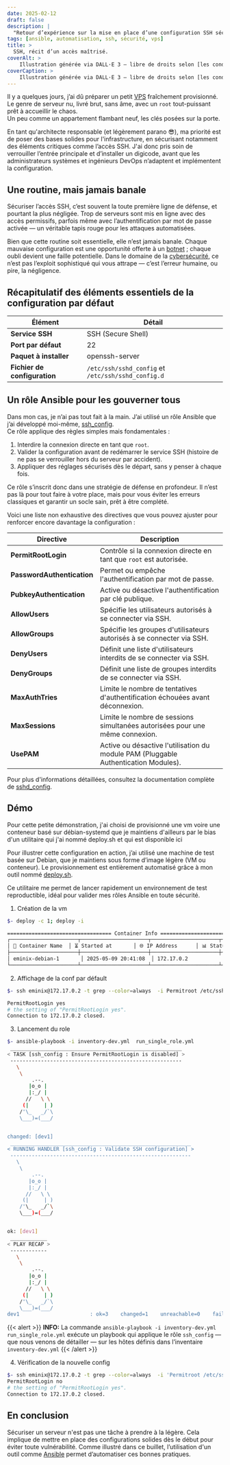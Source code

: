 ```yaml
---
date: 2025-02-12
draft: false
description: |
  "Retour d’expérience sur la mise en place d’une configuration SSH sécurisée dès la première connexion à un VPS"
tags: [ansible, automatisation, ssh, sécurité, vps]
title: >
  SSH, récit d’un accès maîtrisé.
coverAlt: >
    Illustration générée via DALL·E 3 – libre de droits selon [les conditions OpenAI](https://openai.com/policies/terms-of-use)
coverCaption: >
    Illustration générée via DALL·E 3 – libre de droits selon [les conditions OpenAI](https://openai.com/policies/terms-of-use)
---
```


Il y a quelques jours, j’ai dû préparer un petit [VPS](https://safozi.com/serveur-virtuel-prive/vps) fraîchement provisionné. Le genre de serveur nu, livré brut, sans âme, avec un `root` tout-puissant prêt à accueillir le chaos.  
Un peu comme un appartement flambant neuf, les clés posées sur la porte.

En tant qu'architecte responsable (et légèrement parano 😎), ma priorité est de poser des bases solides pour l'infrastructure, en sécurisant notamment des éléments critiques comme l’accès SSH. J'ai donc pris soin de verrouiller l’entrée principale et d’installer un digicode, avant que les administrateurs systèmes et ingénieurs DevOps n’adaptent et implémentent la configuration.

## Une routine, mais jamais banale

Sécuriser l’accès SSH, c’est souvent la toute première ligne de défense, et pourtant la plus négligée. Trop de serveurs sont mis en ligne avec des accès permissifs, parfois même avec l’authentification par mot de passe activée — un véritable tapis rouge pour les attaques automatisées.

Bien que cette routine soit essentielle, elle n’est jamais banale. Chaque mauvaise configuration est une opportunité offerte à un [botnet](https://en.wikipedia.org/wiki/Botnet#Telnet) ; chaque oubli devient une faille potentielle. Dans le domaine de la [cybersécurité](https://en.wikipedia.org/wiki/Computer_security), ce n’est pas l’exploit sophistiqué qui vous attrape — c’est l’erreur humaine, ou pire, la négligence.

## Récapitulatif des éléments essentiels de la configuration par défaut

| Élément                  | Détail                                                        |
|--------------------------|---------------------------------------------------------------|
| **Service SSH**           | SSH (Secure Shell)                                           |
| **Port par défaut**       | 22                                                           |
| **Paquet à installer**    | openssh-server                                               |
| **Fichier de configuration** | `/etc/ssh/sshd_config` et `/etc/ssh/sshd_config.d`                                   |

## Un rôle Ansible pour les gouverner tous

Dans mon cas, je n’ai pas tout fait à la main. J’ai utilisé un rôle Ansible que j’ai développé moi-même, [ssh_config](https://github.com/aminelch/ssh_config).  
Ce rôle applique des règles simples mais fondamentales :

1. Interdire la connexion directe en tant que `root`.
2. Valider la configuration avant de redémarrer le service SSH (histoire de ne pas se verrouiller hors du serveur par accident).
3. Appliquer des réglages sécurisés dès le départ, sans y penser à chaque fois.

Ce rôle s’inscrit donc dans une stratégie de défense en profondeur. Il n’est pas là pour tout faire à votre place, mais pour vous éviter les erreurs classiques et garantir un socle sain, prêt à être complété.

Voici une liste non exhaustive des directives que vous pouvez ajuster pour renforcer encore davantage la configuration :

| Directive                | Description                                                                 |
|--------------------------|-----------------------------------------------------------------------------|
| **PermitRootLogin**       | Contrôle si la connexion directe en tant que `root` est autorisée.          |
| **PasswordAuthentication**| Permet ou empêche l'authentification par mot de passe.                       |
| **PubkeyAuthentication**  | Active ou désactive l'authentification par clé publique.                    |
| **AllowUsers**            | Spécifie les utilisateurs autorisés à se connecter via SSH.                 |
| **AllowGroups**           | Spécifie les groupes d'utilisateurs autorisés à se connecter via SSH.      |
| **DenyUsers**             | Définit une liste d'utilisateurs interdits de se connecter via SSH.        |
| **DenyGroups**            | Définit une liste de groupes interdits de se connecter via SSH.            |
| **MaxAuthTries**          | Limite le nombre de tentatives d'authentification échouées avant déconnexion.|
| **MaxSessions**           | Limite le nombre de sessions simultanées autorisées pour une même connexion.|
| **UsePAM**                | Active ou désactive l'utilisation du module PAM (Pluggable Authentication Modules). |

Pour plus d'informations détaillées, consultez la documentation complète de [sshd_config](https://man.openbsd.org/sshd_config).

## Démo 

Pour cette petite démonstration, j'ai choisi de provisionné une vm voire une conteneur basé sur débian-systemd que je maintiens d'ailleurs 
par le bias d'un utilitaire qui j'ai nommé deploy.sh et qui est disponible ici 

Pour illustrer cette configuration en action, j’ai utilisé une machine de test basée sur Debian, que je maintiens sous forme d’image légère (VM ou conteneur).
Le provisionnement est entièrement automatisé grâce à mon outil nommé [deploy.sh](https://gitlab.com/cool-devops-stuff/deploy.sh).

Ce utilitaire me permet de lancer rapidement un environnement de test reproductible, idéal pour valider mes rôles Ansible en toute sécurité.

1. Création de la vm 

```bash 
$- deploy -c 1; deploy -i 

================================== Container Info ==================================
┌──────────────────────┬──────────────────────┬──────────────────────┬──────────────────────┐
│ 🐋 Container Name  │ ⏳ Started at       │ 🌐 IP Address      │ 📊 Status          │
├──────────────────────┼──────────────────────┼──────────────────────┼──────────────────────┤
│ eminix-debian-1       │ 2025-05-09 20:41:08  │ 172.17.0.2           │ running             │
└──────────────────────┴──────────────────────┴──────────────────────┴──────────────────────┘
```
2. Affichage de la conf par défault

```bash
$- ssh eminix@172.17.0.2 -t grep --color=always  -i Permitroot /etc/ssh/sshd_config

PermitRootLogin yes
# the setting of "PermitRootLogin yes".
Connection to 172.17.0.2 closed.
```

3. Lancement du role 

```bash
$- ansible-playbook -i inventory-dev.yml  run_single_role.yml
 ________________________________________________________
< TASK [ssh_config : Ensure PermitRootLogin is disabled] >
 --------------------------------------------------------
   \
    \
        .--.
       |o_o |
       |:_/ |
      //   \ \
     (|     | )
    /'\_   _/`\
    \___)=(___/


changed: [dev1]
 ___________________________________________________________
< RUNNING HANDLER [ssh_config : Validate SSH configuration] >
 -----------------------------------------------------------
   \
    \
        .--.
       |o_o |
       |:_/ |
      //   \ \
     (|     | )
    /'\_   _/`\
    \___)=(___/


ok: [dev1]
 ____________
< PLAY RECAP >
 ------------
   \
    \
        .--.
       |o_o |
       |:_/ |
      //   \ \
     (|     | )
    /'\_   _/`\
    \___)=(___/
dev1                       : ok=3    changed=1    unreachable=0    failed=0    skipped=0    rescued=0    ignored=0  
```

{{< alert >}}
**INFO:** La commande `ansible-playbook -i inventory-dev.yml run_single_role.yml` exécute un playbook qui applique le rôle `ssh_config` — que nous venons de détailler — sur les hôtes définis dans l’inventaire `inventory-dev.yml`
{{< /alert >}}

4. Vérification de la nouvelle config

```bash
$- ssh eminix@172.17.0.2 -t grep --color=always  -i 'Permitroot /etc/ssh/sshd_config'
PermitRootLogin no
# the setting of "PermitRootLogin yes".
Connection to 172.17.0.2 closed. 
```

## En conclusion

Sécuriser un serveur n'est pas une tâche à prendre à la légère. Cela implique de mettre en place des configurations solides dès le début pour éviter toute vulnérabilité. Comme illustré dans ce buillet, l’utilisation d'un outil comme [Ansible](https://docs.ansible.com/ansible/latest/index.html) permet d’automatiser ces bonnes pratiques.